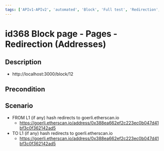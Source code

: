 ```yaml
---
tags: ['APIv1-APIv2', 'automated', 'Block', 'Full test', 'Redirection', 'Smoke test', 'Automated']
---
```


# id368 Block page - Pages - Redirection (Addresses)

## Description
  - http://localhost:3000/block/12

## Precondition


## Scenario
- FROM L1 (if any) hash redirects to goerli.etherscan.io
    - https://goerli.etherscan.io/address/0x388ea662ef2c223ec0b047d41bf3c0f362142ad5
- TO L1 (if any) hash redirects to goerli.etherscan.io
    - https://goerli.etherscan.io/address/0x388ea662ef2c223ec0b047d41bf3c0f362142ad5
